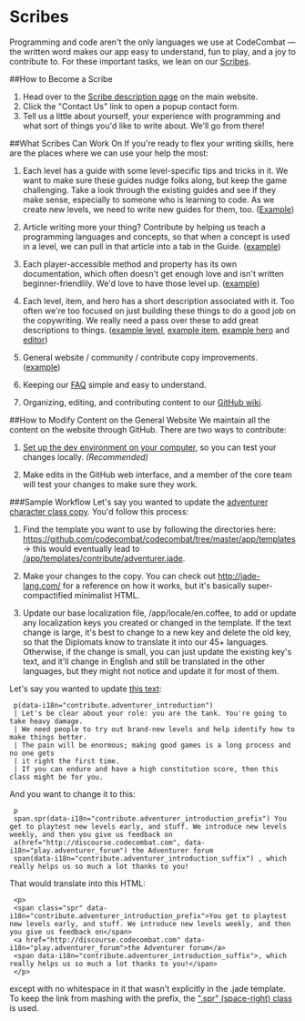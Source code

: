 # Scribes

Programming and code aren't the only languages we use at CodeCombat — the written word makes our app easy to understand, fun to play, and a joy to contribute to. For these important tasks, we lean on our [Scribes](http://codecombat.com/contribute/scribe).

##How to Become a Scribe
1. Head over to the [Scribe description page](http://codecombat.com/contribute/scribe) on the main website. 
1. Click the "Contact Us" link to open a popup contact form. 
1. Tell us a little about yourself, your experience with programming and what sort of things you'd like to write about. We'll go from there!

##What Scribes Can Work On
If you're ready to flex your writing skills, here are the places where we can use your help the most: 
 
1. Each level has a guide with some level-specific tips and tricks in it. We want to make sure these guides nudge folks along, but keep the game challenging. Take a look through the existing guides and see if they make sense, especially to someone who is learning to code. As we create new levels, we need to write new guides for them, too. ([Example](https://www.dropbox.com/s/pv7yvxomlfa5nre/Screenshot%202014-12-31%2011.07.03.png?dl=0))

1. Article writing more your thing? Contribute by helping us teach a programming languages and concepts, so that when a concept is used in a level, we can pull in that article into a tab in the Guide. ([example](https://www.dropbox.com/s/qqlg39b77yp7lze/Screenshot%202014-12-31%2011.08.08.png?dl=0))

1. Each player-accessible method and property has its own documentation, which often doesn't get enough love and isn't written beginner-friendlily. We'd love to have those level up. ([example](https://www.dropbox.com/s/ejk9d9kl5749k6b/Screenshot%202014-12-31%2011.09.46.png?dl=0))

1. Each level, item, and hero has a short description associated with it. Too often we're too focused on just building these things to do a good job on the copywriting. We really need a pass over these to add great descriptions to things. ([example level](https://www.dropbox.com/s/nasq1e2cj6pnbqa/Screenshot%202014-12-31%2011.12.31.png?dl=0), [example item](https://www.dropbox.com/s/ntpjjlwxocehxqs/Screenshot%202014-12-31%2011.14.09.png?dl=0), [example hero](https://www.dropbox.com/s/fzvqomkcjot2xta/Screenshot%202014-12-31%2011.14.33.png?dl=0) and [editor](https://www.dropbox.com/s/mgzb3mwoibi7bvu/Screenshot%202014-12-31%2011.15.19.png?dl=0))

1. General website / community / contribute copy improvements. ([example](https://www.dropbox.com/s/8mr75w72t61pqhg/Screenshot%202014-12-31%2011.16.31.png?dl=0))

1. Keeping our [FAQ](http://discourse.codecombat.com/t/faq-check-before-posting/1027) simple and easy to understand.

1. Organizing, editing, and contributing content to our [GitHub wiki](http://discourse.codecombat.com/t/faq-check-before-posting/1027).

##How to Modify Content on the General Website
We maintain all the content on the website through GitHub. There are two ways to contribute: 
1. [Set up the dev environment on your computer](https://github.com/codecombat/codecombat/wiki/Developer-environment), so you can test your changes locally. _(Recommended)_ 

1. Make edits in the GitHub web interface, and a member of the core team will test your changes to make sure they work.

###Sample Workflow
Let's say you wanted to update the [adventurer character class copy](http://codecombat.com/contribute/adventurer). You'd follow this process:

1. Find the template you want to use by following the directories here: https://github.com/codecombat/codecombat/tree/master/app/templates -> this would eventually lead to [/app/templates/contribute/adventurer.jade](https://github.com/codecombat/codecombat/blob/master/app/templates/contribute/adventurer.jade).

1. Make your changes to the copy. You can check out http://jade-lang.com/ for a reference on how it works, but it's basically super-compactified minimalist HTML.

1. Update our base localization file, /app/locale/en.coffee, to add or update any localization keys you created or changed in the template. If the text change is large, it's best to change to a new key and delete the old key, so that the Diplomats know to translate it into our 45+ languages. Otherwise, if the change is small, you can just update the existing key's text, and it'll change in English and still be translated in the other languages, but they might not notice and update it for most of them.

Let's say you wanted to update [this text](https://github.com/codecombat/codecombat/blob/master/app/templates/contribute/adventurer.jade#L17-L22):

     p(data-i18n="contribute.adventurer_introduction")
     | Let's be clear about your role: you are the tank. You're going to take heavy damage.
     | We need people to try out brand-new levels and help identify how to make things better.
     | The pain will be enormous; making good games is a long process and no one gets
     | it right the first time.
     | If you can endure and have a high constitution score, then this class might be for you.

And you want to change it to this: 

     p
     span.spr(data-i18n="contribute.adventurer_introduction_prefix") You get to playtest new levels early, and stuff. We introduce new levels weekly, and then you give us feedback on
     a(href="http://discourse.codecombat.com", data-i18n="play.adventurer_forum") the Adventurer forum
     span(data-i18n="contribute.adventurer_introduction_suffix") , which really helps us so much a lot thanks to you!

That would translate into this HTML:

     <p>
     <span class="spr" data-i18n="contribute.adventurer_introduction_prefix">You get to playtest new levels early, and stuff. We introduce new levels weekly, and then you give us feedback on</span>
     <a href="http://discourse.codecombat.com" data-i18n="play.adventurer_forum">the Adventurer forum</a>
     <span data-i18n="contribute.adventurer_introduction_suffix">, which really helps us so much a lot thanks to you!</span>
     </p>

except with no whitespace in it that wasn't explicitly in the .jade template. To keep the link from mashing with the prefix, the [".spr" (space-right) class](https://github.com/codecombat/codecombat/blob/master/app/styles/common/common.sass#L181-L184) is used.